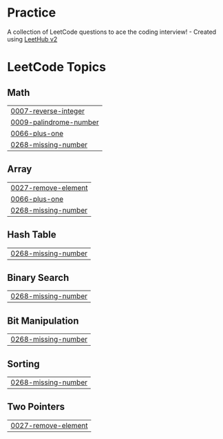 # Practice
A collection of LeetCode questions to ace the coding interview! - Created using [LeetHub v2](https://github.com/arunbhardwaj/LeetHub-2.0)

<!---LeetCode Topics Start-->
# LeetCode Topics
## Math
|  |
| ------- |
| [0007-reverse-integer](https://github.com/3012shenba/Practice/tree/master/0007-reverse-integer) |
| [0009-palindrome-number](https://github.com/3012shenba/Practice/tree/master/0009-palindrome-number) |
| [0066-plus-one](https://github.com/3012shenba/Practice/tree/master/0066-plus-one) |
| [0268-missing-number](https://github.com/3012shenba/Practice/tree/master/0268-missing-number) |
## Array
|  |
| ------- |
| [0027-remove-element](https://github.com/3012shenba/Practice/tree/master/0027-remove-element) |
| [0066-plus-one](https://github.com/3012shenba/Practice/tree/master/0066-plus-one) |
| [0268-missing-number](https://github.com/3012shenba/Practice/tree/master/0268-missing-number) |
## Hash Table
|  |
| ------- |
| [0268-missing-number](https://github.com/3012shenba/Practice/tree/master/0268-missing-number) |
## Binary Search
|  |
| ------- |
| [0268-missing-number](https://github.com/3012shenba/Practice/tree/master/0268-missing-number) |
## Bit Manipulation
|  |
| ------- |
| [0268-missing-number](https://github.com/3012shenba/Practice/tree/master/0268-missing-number) |
## Sorting
|  |
| ------- |
| [0268-missing-number](https://github.com/3012shenba/Practice/tree/master/0268-missing-number) |
## Two Pointers
|  |
| ------- |
| [0027-remove-element](https://github.com/3012shenba/Practice/tree/master/0027-remove-element) |
<!---LeetCode Topics End-->